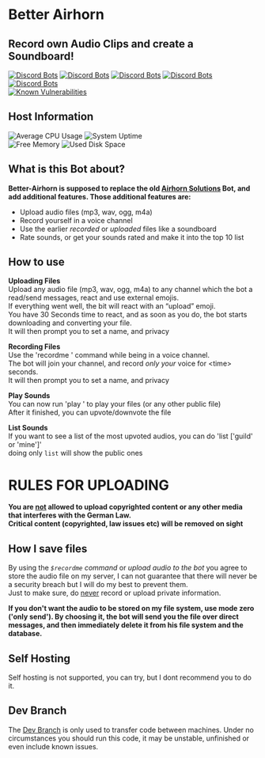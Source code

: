 # Better Airhorn
## Record own Audio Clips and create a Soundboard!

[![Discord Bots](https://discordbots.org/api/widget/status/503996428042108928.svg)](https://discordbots.org/bot/503996428042108928)
[![Discord Bots](https://discordbots.org/api/widget/servers/503996428042108928.svg?noavatar=true)](https://discordbots.org/bot/503996428042108928)
[![Discord Bots](https://discordbots.org/api/widget/upvotes/503996428042108928.svg?noavatar=true)](https://discordbots.org/bot/503996428042108928)
[![Discord Bots](https://discordbots.org/api/widget/lib/503996428042108928.svg?noavatar=true)](https://discordbots.org/bot/503996428042108928)
[![Discord Bots](https://discordbots.org/api/widget/owner/503996428042108928.svg?noavatar=true)](https://discordbots.org/bot/503996428042108928)\
[![Known Vulnerabilities](https://snyk.io//test/github/Clemens-E/better-airhorn/badge.svg?targetFile=package.json)](https://snyk.io//test/github/Clemens-E/better-airhorn?targetFile=package.json)


## Host Information
![Average CPU Usage](https://dashboard.chilo.space/api/v1/badge.svg?chart=system.cpu&alarm=10min_cpu_usage&refresh=auto&label=Average%20CPU%20Usage)
![System Uptime](https://dashboard.chilo.space/api/v1/badge.svg?chart=system.uptime&label=System%20Uptime&refresh=10)\
![Free Memory](https://dashboard.chilo.space/api/v1/badge.svg?chart=mem.available&label=Free%20Memory&refresh=auto&values_color=gray:null|green%3C2000|orange%3C1000|red%3C500)
![Used Disk Space](https://dashboard.chilo.space/api/v1/badge.svg?chart=disk_space._&alarm=disk_space_usage&label=Used%20Disk%20Space&refresh=auto)

## What is this Bot about?
**Better-Airhorn is supposed to replace the old [Airhorn Solutions](https://airhorn.solutions/) Bot, and add additional features.
Those additional features are:**
- Upload audio files (mp3, wav, ogg, m4a)
-  Record yourself in a voice channel
- Use the earlier *recorded* or *uploaded* files like a soundboard
- Rate sounds, or get your sounds rated and make it into the top 10 list


## How to use

**Uploading Files**\
Upload any audio file (mp3, wav, ogg, m4a) to any channel which the bot a read/send messages, react and use external emojis.\
If everything went well, the bit will react with an “upload” emoji.\
You have 30 Seconds time to react, and as soon as you do, the bot starts downloading and converting your file.\
It will then prompt you to set a name, and privacy

**Recording Files**\
Use the 'recordme <time>' command while being in a voice channel.\
The bot will join your channel, and record *only your* voice for \<time\> seconds.\
It will then prompt you to set a name, and privacy

**Play Sounds**\
You can now run 'play <name>' to play your files (or any other public file)\
After it finished, you can upvote/downvote the file

**List Sounds**\
If you want to see a list of the most upvoted audios, you can do
'list ['guild' or 'mine']'\
doing only `list` will show the public ones


# RULES FOR UPLOADING
**You are <u>not</u> allowed to upload copyrighted content or any other media that interferes with the German Law.\
Critical content (copyrighted, law issues etc) will be removed on sight**


## How I save files

By using the *`$recordme` command* or *upload audio to the bot* you agree to store the audio file on my server, I can not guarantee that there will never be a security breach but I will do my best to prevent them.\
Just to make sure, do <u>never</u> record or upload private information.

**If you don't want the audio to be stored on my file system, use mode zero ('only send'). By choosing it, the bot will send you the file over direct messages, and then immediately delete it from his file system and the database.**

## Self Hosting

Self hosting is not supported, you can try, but I dont recommend you to do it.
## Dev Branch

The [Dev Branch](../../tree/dev) is only used to transfer code between machines. Under no circumstances you should run this code, it may be unstable, unfinished or even include known issues.
